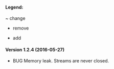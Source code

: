 #### Legend: 
~ change
- remove
+ add


#### Version 1.2.4 (2016-05-27)
- BUG Memory leak. Streams are never closed.